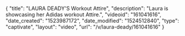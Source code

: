 {
    "title": "LAURA DEADY'S Workout Attire",
    "description": "Laura is showcasing her Adidas workout Attire.",
    "videoid": "161041616",
    "date_created": "1523987172",
    "date_modified": "1524512840",
    "type": "captivate",
    "layout": "video",
    "url": "\/v\/laura-deady\/161041616"
}